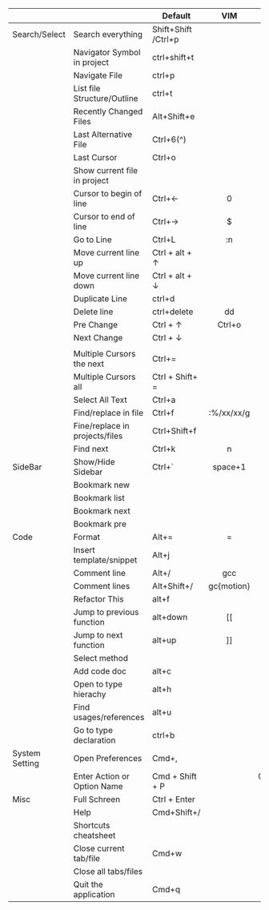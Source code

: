 |                |                                | Default             |     VIM    |     Sublime     | PhpStorm |
|----------------|--------------------------------|---------------------|:----------:|:---------------:|:--------:|
| Search/Select  | Search everything              | Shift+Shift /Ctrl+p |            |                 |          |
|                | Navigator Symbol in project    | ctrl+shift+t        |            |                 |          |
|                | Navigate File                  | ctrl+p              |            |                 |          |
|                | List file Structure/Outline    | ctrl+t              |            |                 |          |
|                | Recently Changed Files         | Alt+Shift+e         |            |                 |          |
|                | Last Alternative File          | Ctrl+6(^)           |            |                 |          |
|                | Last Cursor                    | Ctrl+o              |            |                 |          |
|                | Show current file in project   |                     |            |                 |          |
|                | Cursor to begin of line        | Ctrl+←              | 0          |                 |          |
|                | Cursor to end of line          | Ctrl+→              | $          |                 |          |
|                | Go to Line                     | Ctrl+L              | :n         |                 |          |
|                | Move current line up           | Ctrl + alt + ↑      |            |                 |          |
|                | Move current line down         | Ctrl + alt + ↓      |            |                 |          |
|                | Duplicate Line                 | ctrl+d              |            |                 |          |
|                | Delete line                    | ctrl+delete         | dd         |                 |          |
|                | Pre Change                     | Ctrl + ↑            |  Ctrl+o    |                 |          |
|                | Next Change                    | Ctrl + ↓            |            |                 |          |
|                |                                |                     |            |                 |          |
|                | Multiple Cursors the next      | Ctrl+=              |            |                 |          |
|                | Multiple Cursors all           | Ctrl + Shift+ =     |            |                 |          |
|                | Select All Text                | Ctrl+a              |            |                 |          |
|                | Find/replace in file           | Ctrl+f              | :%/xx/xx/g |                 |          |
|                | Fine/replace in projects/files | Ctrl+Shift+f        |            |                 |          |
|                | Find next                      | Ctrl+k              | n          |                 |          |
| SideBar        | Show/Hide Sidebar              | Ctrl+`              | space+1    |                 |          |
|                | Bookmark new                   |                     |            |                 |          |
|                | Bookmark list                  |                     |            |                 |          |
|                | Bookmark next                  |                     |            |                 |          |
|                | Bookmark pre                   |                     |            |                 |          |
| Code           | Format                         | Alt+=               | =          |                 |          |
|                | Insert template/snippet        | Alt+j               |            |                 |          |
|                | Comment line                   | Alt+/               | gcc        |                 |          |
|                | Comment lines                  | Alt+Shift+/         | gc{motion} |                 |          |
|                | Refactor This                  | alt+f               |            |                 |          |
|                | Jump to previous function      | alt+down            | [[         |                 |          |
|                | Jump to next function          | alt+up              | ]]         |                 |          |
|                | Select method                  |                     |            |                 |          |
|                | Add code doc                   | alt+c               |            |                 |          |
|                | Open to type hierachy          | alt+h               |            |                 |          |
|                | Find usages/references         | alt+u               |            |                 |          |
|                | Go to type declaration         | ctrl+b              |            |                 |          |
| System Setting | Open Preferences               | Cmd+,               |            | y               | y        |
|                | Enter Action or  Option Name   | Cmd + Shift + P     |            | Command Palette | y        |
| Misc           | Full Schreen                   | Ctrl + Enter        |            |                 |          |
|                | Help                           | Cmd+Shift+/         |            |                 |          |
|                | Shortcuts cheatsheet           |                     |            |                 |          |
|                | Close current tab/file         | Cmd+w               |            |                 |          |
|                | Close all tabs/files           |                     |            |                 |          |
|                | Quit the application           | Cmd+q               |            |                 |          |
